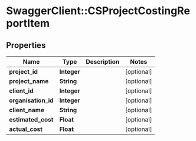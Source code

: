 # SwaggerClient::CSProjectCostingReportItem

## Properties
Name | Type | Description | Notes
------------ | ------------- | ------------- | -------------
**project_id** | **Integer** |  | [optional] 
**project_name** | **String** |  | [optional] 
**client_id** | **Integer** |  | [optional] 
**organisation_id** | **Integer** |  | [optional] 
**client_name** | **String** |  | [optional] 
**estimated_cost** | **Float** |  | [optional] 
**actual_cost** | **Float** |  | [optional] 


